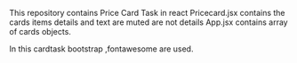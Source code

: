 This repository contains Price Card Task in react
Pricecard.jsx contains the cards items details and text are muted are not details
App.jsx contains array of cards objects.

In this cardtask bootstrap ,fontawesome  are used.